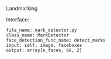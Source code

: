 Landmarking

Interface:

    file_name: mark_detector.py
    class_name: MarkDetector
    face_detection_func_name: detect_marks
    input: self, image, faceboxes 
    output: array[n_faces, 68, 2]